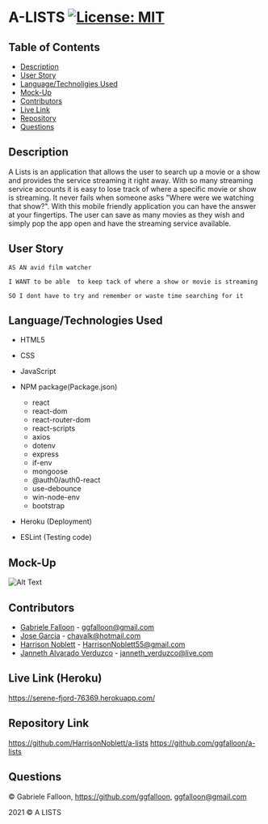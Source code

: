 # A-LISTS [![License: MIT](https://img.shields.io/badge/License-MIT-yellow.svg)](https://opensource.org/licenses/MIT)

## Table of Contents
  * [Description](#Description)
  * [User Story](#User-Story)
  * [Language/Technoligies Used](#Language/Technologies-Used)
  * [Mock-Up](#Mock-Up)    
  * [Contributors](#Contributors)
  * [Live Link](#Live-Link)
  * [Repository](#Repository-Link)
  * [Questions](#Questions)


## Description 

A Lists is an application that allows the user to search up a movie or a show and provides the service streaming it right away. With so many streaming service accounts it is easy to lose track of where a specific movie or show is streaming. It never fails when someone asks "Where were we watching that show?". With this mobile friendly application you can have the answer at your fingertips. The user can save as many movies as they wish and simply pop the app open and have the streaming service available.
 

## User Story
```
AS AN avid film watcher

I WANT to be able  to keep tack of where a show or movie is streaming

SO I dont have to try and remember or waste time searching for it  
```

## Language/Technologies Used
* HTML5
* CSS
* JavaScript
* NPM package(Package.json)
   * react
   * react-dom
   * react-router-dom
   * react-scripts
   * axios
   * dotenv
   * express
   * if-env
   * mongoose
   * @auth0/auth0-react
   * use-debounce
   * win-node-env
   * bootstrap
   
* Heroku (Deployment)
* ESLint (Testing code)

## Mock-Up 

![Alt Text](client/src/img/aLists3.gif)


## Contributors
* [Gabriele Falloon](https://github.com/ggfalloon) - ggfalloon@gmail.com
* [Jose Garcia](https://github.com/chavalk) - chavalk@hotmail.com
* [Harrison Noblett](https://github.com/HarrisonNoblett) - HarrisonNoblett55@gmail.com
* [Janneth Alvarado Verduzco](https://github.com/jannverduzco) - janneth_verduzco@live.com

## Live Link (Heroku)
https://serene-fjord-76369.herokuapp.com/

## Repository Link
https://github.com/HarrisonNoblett/a-lists
https://github.com/ggfalloon/a-lists


## Questions
© Gabriele Falloon, https://github.com/ggfalloon, ggfalloon@gmail.com


2021 © A LISTS
